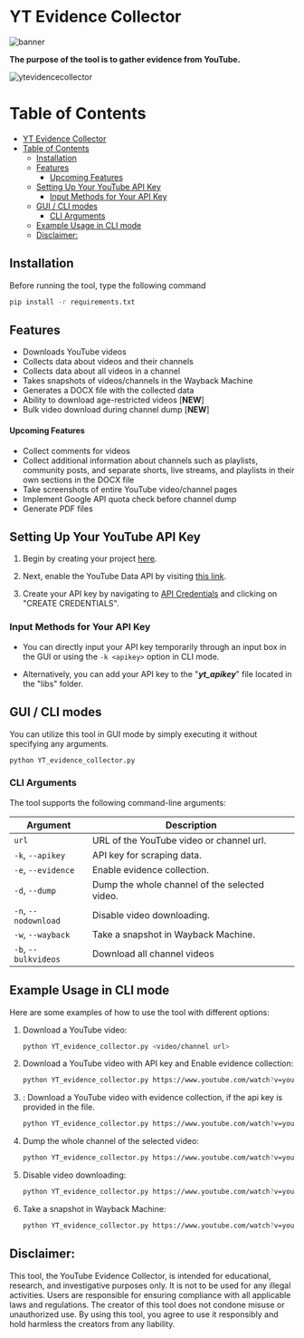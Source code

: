 # YT Evidence Collector

![banner](https://github.com/PakCyberbot/YouTube-Evidence-Collector/assets/93365275/63d39ab6-6fe4-4508-9b4e-4bc84b9c14a5)

**The purpose of the tool is to gather evidence from YouTube.**

![ytevidencecollector](https://github.com/PakCyberbot/YouTube-Evidence-Collector/assets/93365275/8a3e27e1-3c81-4bea-a7fa-da2843799dab)
# Table of Contents

- [YT Evidence Collector](#yt-evidence-collector)
- [Table of Contents](#table-of-contents)
  - [Installation](#installation)
  - [Features](#features)
      - [Upcoming Features](#upcoming-features)
  - [Setting Up Your YouTube API Key](#setting-up-your-youtube-api-key)
    - [Input Methods for Your API Key](#input-methods-for-your-api-key)
  - [GUI / CLI modes](#gui--cli-modes)
    - [CLI Arguments](#cli-arguments)
  - [Example Usage in CLI mode](#example-usage-in-cli-mode)
  - [Disclaimer:](#disclaimer)



## Installation
Before running the tool, type the following command
```bash
pip install -r requirements.txt
```
## Features
- Downloads YouTube videos
- Collects data about videos and their channels
- Collects data about all videos in a channel
- Takes snapshots of videos/channels in the Wayback Machine
- Generates a DOCX file with the collected data
- Ability to download age-restricted videos \[**NEW**\]
- Bulk video download during channel dump \[**NEW**\]
  

#### Upcoming Features
- Collect comments for videos
- Collect additional information about channels such as playlists, community posts, and separate shorts, live streams, and playlists in their own sections in the DOCX file
- Take screenshots of entire YouTube video/channel pages
- Implement Google API quota check before channel dump
- Generate PDF files

## Setting Up Your YouTube API Key

1. Begin by creating your project [here](https://console.cloud.google.com/projectcreate).

2. Next, enable the YouTube Data API by visiting [this link](https://console.cloud.google.com/apis/library/youtube.googleapis.com).

3. Create your API key by navigating to [API Credentials](https://console.cloud.google.com/apis/credentials) and clicking on "CREATE CREDENTIALS".

### Input Methods for Your API Key

- You can directly input your API key temporarily through an input box in the GUI or using the `-k <apikey>` option in CLI mode.
  
- Alternatively, you can add your API key to the "**_yt_apikey_**" file located in the "libs" folder.

## GUI / CLI modes
You can utilize this tool in GUI mode by simply executing it without specifying any arguments.
```
python YT_evidence_collector.py
```
### CLI Arguments

The tool supports the following command-line arguments:

| Argument              | Description                                                          |
|-----------------------|----------------------------------------------------------------------|
| `url`                 | URL of the YouTube video or channel url.               |
| `-k`, `--apikey`      | API key for scraping data.                                           |
| `-e`, `--evidence`    | Enable evidence collection.                                           |
| `-d`, `--dump`        | Dump the whole channel of the selected video.                        |
| `-n`, `--nodownload`  | Disable video downloading.                                           |
| `-w`, `--wayback`     | Take a snapshot in Wayback Machine.                                  |
| `-b`, `--bulkvideos`     | Download all channel videos                               |

## Example Usage in CLI mode

Here are some examples of how to use the tool with different options:

1. Download a YouTube video:
   
   ```bash
   python YT_evidence_collector.py <video/channel url>
   ```

2. Download a YouTube video with API key and Enable evidence collection:
   
   ```bash
   python YT_evidence_collector.py https://www.youtube.com/watch?v=your_video_id -k your_api_key -e
   ```
3. : Download a YouTube video with evidence collection, if the api key is provided in the file.
   
   ```bash
   python YT_evidence_collector.py https://www.youtube.com/watch?v=your_video_id -e
   ```

4. Dump the whole channel of the selected video:
   
   ```bash
   python YT_evidence_collector.py https://www.youtube.com/watch?v=your_video_id -d
   ```

5. Disable video downloading:
   
   ```bash
   python YT_evidence_collector.py https://www.youtube.com/watch?v=your_video_id -n
   ```

6. Take a snapshot in Wayback Machine:
   
   ```bash
   python YT_evidence_collector.py https://www.youtube.com/watch?v=your_video_id -w
   ```

## Disclaimer:

This tool, the YouTube Evidence Collector, is intended for educational, research, and investigative purposes only. It is not to be used for any illegal activities. Users are responsible for ensuring compliance with all applicable laws and regulations. The creator of this tool does not condone misuse or unauthorized use. By using this tool, you agree to use it responsibly and hold harmless the creators from any liability.
